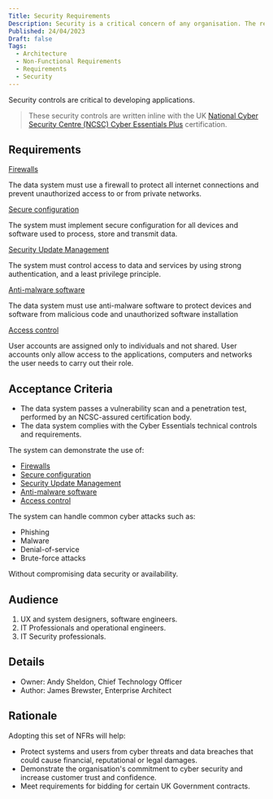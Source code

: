 ```yaml
---
Title: Security Requirements
Description: Security is a critical concern of any organisation. The requirements will help you baseline security needs and understand the risks in your app.
Published: 24/04/2023
Draft: false
Tags:
  - Architecture
  - Non-Functional Requirements
  - Requirements
  - Security
---
```


Security controls are critical to developing applications.

> These security controls are written inline with the UK [National Cyber Security Centre (NCSC) Cyber Essentials Plus](https://www.ncsc.gov.uk/cyberessentials/overview) certification.

## Requirements

[Firewalls](xref:firewalls)

The data system must use a firewall to protect all internet connections and prevent unauthorized access to or from private networks.

[Secure configuration](xref:secure-configuration)

The system must implement secure configuration for all devices and software used to process, store and transmit data.

[Security Update Management](xref:security-update-management)

The system must control access to data and services by using strong authentication, and a least privilege principle.

[Anti-malware software](xref:malware-protection)

The data system must use anti-malware software to protect devices and software from malicious code and unauthorized software installation

[Access control](xref:user-access-control)

User accounts are assigned only to individuals and not shared. User accounts only allow access to the applications, computers and networks the user needs to carry out their role.

## Acceptance Criteria

* The data system passes a vulnerability scan and a penetration test, performed by an NCSC-assured certification body.
* The data system complies with the Cyber Essentials technical controls and requirements.

The system can demonstrate the use of:

* [Firewalls](xref:firewalls)
* [Secure configuration](xref:secure-configuration)
* [Security Update Management](xref:security-update-management)
* [Anti-malware software](xref:malware-protection)
* [Access control](xref:user-access-control)

The system can handle common cyber attacks such as:

* Phishing
* Malware
* Denial-of-service
* Brute-force attacks

Without compromising data security or availability.

## Audience

  1. UX and system designers, software engineers.
  2. IT Professionals and operational engineers.
  3. IT Security professionals.

## Details

* Owner: Andy Sheldon, Chief Technology Officer
* Author: James Brewster, Enterprise Architect

## Rationale

Adopting this set of NFRs will help:

* Protect systems and users from cyber threats and data breaches that could cause financial, reputational or legal damages.
* Demonstrate the organisation's commitment to cyber security and increase customer trust and confidence.
* Meet requirements for bidding for certain UK Government contracts.

